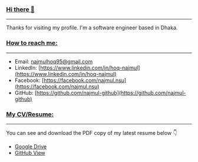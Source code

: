 ### [Hi there 👋](https://github.com/najmul-github)
---
<p>Thanks for visiting my profile. I'm a software engineer based in Dhaka.</p>

### [How to reach me:](https://github.com/najmul-github)
---
- Email: [najmulhoq95@gmail.com](mailto:najmulhoq95@gmail.com)
- LinkedIn: [https://www.linkedin.com/in/hoq-najmul](https://www.linkedin.com/in/hoq-najmul)
- Facebook: [https://facebook.com/najmul.nsu](https://facebook.com/najmul.nsu)
- GitHub: [https://github.com/najmul-github](https://github.com/najmul-github)

### [My CV/Resume:](https://github.com/najmul-github)
---
You can see and download the PDF copy of my latest resume below 👇
<ul>
  <li><a href="https://drive.google.com/file/d/1YKmHmXq7ARTa18w1GfIySEl9mhYfq8yw/view?usp=sharing">Google Drive</a></li>
  <li> <a href="https://github.com/najmul-github/resume/blob/f547e95cf16be43ab3a7d8d0241b3a78038ff008/Najmul%20Hoq.pdf">GitHub View</a></li>
</ul>

<!--
**najmul-github/najmul-github** is a ✨ _special_ ✨ repository because its `README.md` (this file) appears on your GitHub profile.

Here are some ideas to get you started:

- 🔭 I’m currently working on ...
- 🌱 I’m currently learning ...
- 👯 I’m looking to collaborate on ...
- 🤔 I’m looking for help with ...
- 💬 Ask me about ...
- 📫 How to reach me: ...
- 😄 Pronouns: ...
- ⚡ Fun fact: ...
-->
